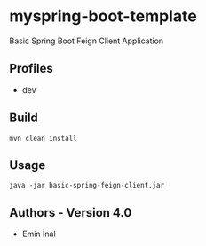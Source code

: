 # myspring-boot-template

Basic Spring Boot Feign Client Application

## Profiles
* dev

## Build
```
mvn clean install
```

## Usage
```
java -jar basic-spring-feign-client.jar
```

## Authors - Version 4.0
* Emin İnal
